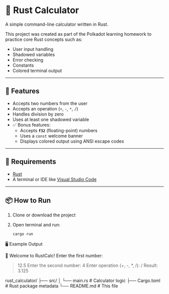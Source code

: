 # 🧮 Rust Calculator

A simple command-line calculator written in Rust.

This project was created as part of the Polkadot learning homework to practice core Rust concepts such as:
- User input handling
- Shadowed variables
- Error checking
- Constants
- Colored terminal output

---

## 🚀 Features

- Accepts two numbers from the user  
- Accepts an operation (`+`, `-`, `*`, `/`)  
- Handles division by zero  
- Uses at least one shadowed variable  
- ✅ Bonus features:
  - Accepts **`f32`** (floating-point) numbers  
  - Uses a `const` welcome banner  
  - Displays colored output using ANSI escape codes

---

## 🧰 Requirements

- [Rust](https://www.rust-lang.org/tools/install)
- A terminal or IDE like [Visual Studio Code](https://code.visualstudio.com/)

---

## 📦 How to Run

1. Clone or download the project

2. Open terminal and run:

   ```bash
   cargo run

🖥️ Example Output

🧮 Welcome to RustCalc!
Enter the first number:
> 12.5
Enter the second number:
> 4
Enter operation (+, -, *, /):
> /
Result: 3.125

rust_calculator/
├── src/
│   └── main.rs      # Calculator logic
├── Cargo.toml       # Rust package metadata
└── README.md        # This file

